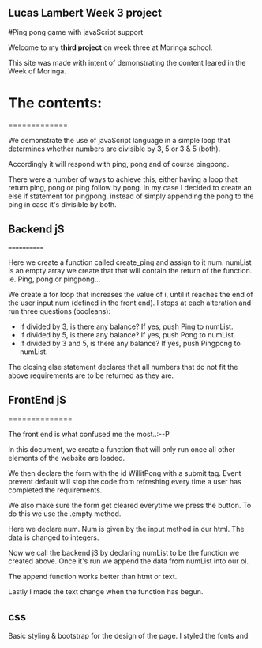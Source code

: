 ## Lucas Lambert Week 3 project

#Ping pong game with javaScript support


Welcome to my __third project__ on week three at Moringa school.

This site was made with intent of demonstrating the content leared in the Week
 of Moringa.

 # The contents:
   =============


 We demonstrate the use of javaScript language in a simple loop that determines whether numbers are divisible by 3, 5 or 3 & 5 (both).

 Accordingly it will respond with ping, pong and of course pingpong.

 There were a number of ways to achieve this, either having a loop that return ping, pong or ping follow by pong.
 In my case I decided to create an else if statement for pingpong, instead of simply appending the pong to the ping in case it's divisible by both.

 ## Backend jS
    ==========

 Here we create a function called create_ping and assign to it num.
 numList is an empty array we create that that will contain the return of the function. ie. Ping, pong or pingpong...

 We create a for loop that increases the value of i, until it reaches the end of the user input num (defined in the front end).
 I stops at each alteration and run three questions (booleans):

 - If divided by 3, is there any balance?
 If yes, push Ping to numList.
 - If divided by 5, is there any balance?
  If yes, push Pong to numList.
 - If divided by 3 and 5, is there any balance?
  If yes, push Pingpong to numList.

  The closing else statement declares that all numbers that do not fit the above requirements are to be returned as they are.


  ## FrontEnd jS
  ==============

  The front end is what confused me the most..:--P

  In this document, we create a function that will only run once all other elements of the website are loaded.

  We then declare the form with the id WillitPong with a submit tag.
  Event prevent default will stop the code from refreshing every time a user has completed the requirements.

  We also make sure the form get cleared everytime we press the button. To do this we use the .empty method.

  Here we declare num. Num is given by the input method in our html. The data is changed to integers.


  Now we call the backend jS by declaring numList to be the function we created above.
  Once it's run we append the data from numList into our ol.

  The append function works better than htmt or text.

  Lastly I made the text change when the function has begun.

  ## css


  Basic styling & bootstrap for the design of the page.
  I styled the fonts and
